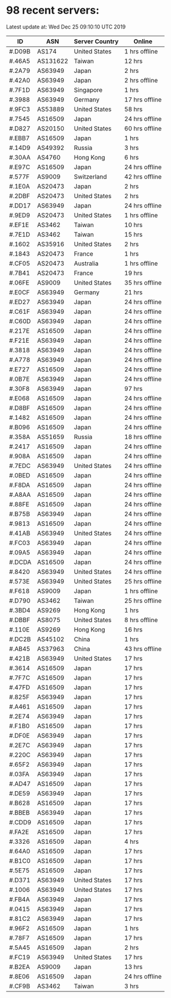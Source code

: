 # 98 recent servers:

Latest update at: Wed Dec 25 09:10:10 UTC 2019

| ID | ASN | Server Country | Online |
| -- | --- | -------------- | ------ |
| #.D09B | AS174 | United States | 1 hrs offline |
| #.46A5 | AS131622 | Taiwan | 12 hrs |
| #.2A79 | AS63949 | Japan | 2 hrs |
| #.42A0 | AS63949 | Japan | 2 hrs offline |
| #.7F1D | AS63949 | Singapore | 1 hrs |
| #.3988 | AS63949 | Germany | 17 hrs offline |
| #.9FC3 | AS53889 | United States | 58 hrs |
| #.7545 | AS16509 | Japan | 24 hrs offline |
| #.D827 | AS20150 | United States | 60 hrs offline |
| #.EBB7 | AS16509 | Japan | 1 hrs |
| #.14D9 | AS49392 | Russia | 3 hrs |
| #.30AA | AS4760 | Hong Kong | 6 hrs |
| #.E97C | AS16509 | Japan | 24 hrs offline |
| #.577F | AS9009 | Switzerland | 42 hrs offline |
| #.1E0A | AS20473 | Japan | 2 hrs |
| #.2DBF | AS20473 | United States | 2 hrs |
| #.DD17 | AS63949 | Japan | 24 hrs offline |
| #.9ED9 | AS20473 | United States | 1 hrs offline |
| #.EF1E | AS3462 | Taiwan | 10 hrs |
| #.7E1D | AS3462 | Taiwan | 15 hrs |
| #.1602 | AS35916 | United States | 2 hrs |
| #.1843 | AS20473 | France | 1 hrs |
| #.CF05 | AS20473 | Australia | 1 hrs offline |
| #.7B41 | AS20473 | France | 19 hrs |
| #.06FE | AS9009 | United States | 35 hrs offline |
| #.E0CF | AS63949 | Germany | 21 hrs |
| #.ED27 | AS63949 | Japan | 24 hrs offline |
| #.C61F | AS63949 | Japan | 24 hrs offline |
| #.C60D | AS63949 | Japan | 24 hrs offline |
| #.217E | AS16509 | Japan | 24 hrs offline |
| #.F21E | AS63949 | Japan | 24 hrs offline |
| #.3818 | AS63949 | Japan | 24 hrs offline |
| #.A778 | AS63949 | Japan | 24 hrs offline |
| #.E727 | AS16509 | Japan | 24 hrs offline |
| #.0B7E | AS63949 | Japan | 24 hrs offline |
| #.30F8 | AS63949 | Japan | 97 hrs |
| #.E068 | AS16509 | Japan | 24 hrs offline |
| #.D8BF | AS16509 | Japan | 24 hrs offline |
| #.1482 | AS16509 | Japan | 24 hrs offline |
| #.B096 | AS16509 | Japan | 24 hrs offline |
| #.358A | AS51659 | Russia | 18 hrs offline |
| #.2417 | AS16509 | Japan | 24 hrs offline |
| #.908A | AS16509 | Japan | 24 hrs offline |
| #.7EDC | AS63949 | United States | 24 hrs offline |
| #.0BED | AS16509 | Japan | 24 hrs offline |
| #.F8DA | AS16509 | Japan | 24 hrs offline |
| #.A8AA | AS16509 | Japan | 24 hrs offline |
| #.88FE | AS16509 | Japan | 24 hrs offline |
| #.B75B | AS63949 | Japan | 24 hrs offline |
| #.9813 | AS16509 | Japan | 24 hrs offline |
| #.41AB | AS63949 | United States | 24 hrs offline |
| #.FC03 | AS63949 | Japan | 24 hrs offline |
| #.09A5 | AS63949 | Japan | 24 hrs offline |
| #.DCDA | AS16509 | Japan | 24 hrs offline |
| #.8420 | AS63949 | United States | 24 hrs offline |
| #.573E | AS63949 | United States | 25 hrs offline |
| #.F618 | AS9009 | Japan | 1 hrs offline |
| #.D790 | AS3462 | Taiwan | 25 hrs offline |
| #.3BD4 | AS9269 | Hong Kong | 1 hrs |
| #.DBBF | AS8075 | United States | 8 hrs offline |
| #.110E | AS9269 | Hong Kong | 16 hrs |
| #.DC2B | AS45102 | China | 1 hrs |
| #.AB45 | AS37963 | China | 43 hrs offline |
| #.421B | AS63949 | United States | 17 hrs |
| #.3614 | AS16509 | Japan | 17 hrs |
| #.7F7C | AS16509 | Japan | 17 hrs |
| #.47FD | AS16509 | Japan | 17 hrs |
| #.825F | AS63949 | Japan | 17 hrs |
| #.A461 | AS16509 | Japan | 17 hrs |
| #.2E74 | AS63949 | Japan | 17 hrs |
| #.F1B0 | AS16509 | Japan | 17 hrs |
| #.DF0E | AS63949 | Japan | 17 hrs |
| #.2E7C | AS63949 | Japan | 17 hrs |
| #.220C | AS63949 | Japan | 17 hrs |
| #.65F2 | AS63949 | Japan | 17 hrs |
| #.03FA | AS63949 | Japan | 17 hrs |
| #.AD47 | AS16509 | Japan | 17 hrs |
| #.DE59 | AS63949 | Japan | 17 hrs |
| #.B628 | AS16509 | Japan | 17 hrs |
| #.BBEB | AS63949 | Japan | 17 hrs |
| #.CDD9 | AS16509 | Japan | 17 hrs |
| #.FA2E | AS16509 | Japan | 17 hrs |
| #.3326 | AS16509 | Japan | 4 hrs |
| #.64A0 | AS16509 | Japan | 17 hrs |
| #.B1C0 | AS16509 | Japan | 17 hrs |
| #.5E75 | AS16509 | Japan | 17 hrs |
| #.D371 | AS63949 | United States | 17 hrs |
| #.1006 | AS63949 | United States | 17 hrs |
| #.FB4A | AS63949 | Japan | 17 hrs |
| #.0415 | AS63949 | Japan | 17 hrs |
| #.81C2 | AS63949 | Japan | 17 hrs |
| #.96F2 | AS16509 | Japan | 1 hrs |
| #.78F7 | AS16509 | Japan | 17 hrs |
| #.5A45 | AS16509 | Japan | 2 hrs |
| #.FC19 | AS63949 | United States | 17 hrs |
| #.B2EA | AS9009 | Japan | 13 hrs |
| #.8E06 | AS16509 | Japan | 24 hrs offline |
| #.CF9B | AS3462 | Taiwan | 3 hrs |


